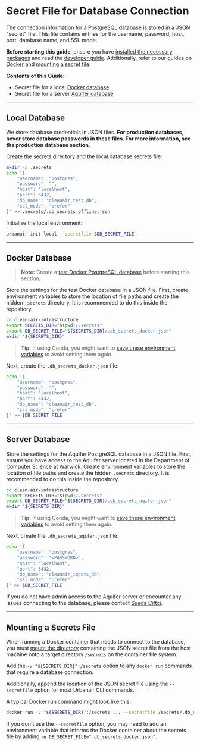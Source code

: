 # Secret File for Database Connection

The connection information for a PostgreSQL database is stored in a JSON "secret" file. This file contains entries for the username, password, host, port, database name, and SSL mode.

**Before starting this guide**, ensure you have [installed the necessary packages](installation.md) and read the [developer guide](developer.md). Additionally, refer to our guides on [Docker](docker.md) and [mounting a secret file](docker.md#mounting-a-secrets-file).

**Contents of this Guide:**

- Secret file for a local [Docker database](#docker-database)
- Secret file for a server [Aquifer database](#server-database)

***

## Local Database

We store database credentials in JSON files. **For production databases, never store database passwords in these files. For more information, see the production database section.**

Create the secrets directory and the local database secrets file:

```bash
mkdir -p .secrets
echo '{
    "username": "postgres",
    "password": "",
    "host": "localhost",
    "port": 5432,
    "db_name": "cleanair_test_db",
    "ssl_mode": "prefer"
}' >> .secrets/.db_secrets_offline.json
```

Initialize the local environment:

```bash
urbanair init local --secretfile $DB_SECRET_FILE
```

***

## Docker Database

> **Note:** Create a [test Docker PostgreSQL database](developer.md#setting-up-a-test-database-with-docker) before starting this section.

Store the settings for the test Docker database in a JSON file. First, create environment variables to store the location of file paths and create the hidden `.secrets` directory. It is recommended to do this inside the repository.

```bash
cd clean-air-infrastructure
export SECRETS_DIR="$(pwd)/.secrets"
export DB_SECRET_FILE="${SECRETS_DIR}/.db_secrets_docker.json"
mkdir "${SECRETS_DIR}"
```

> **Tip:** If using Conda, you might want to [save these environment variables](https://docs.conda.io/projects/conda/en/latest/user-guide/tasks/manage-environments.html#saving-environment-variables) to avoid setting them again.

Next, create the `.db_secrets_docker.json` file:

```bash
echo '{
    "username": "postgres",
    "password": "",
    "host": "localhost",
    "port": 5432,
    "db_name": "cleanair_test_db",
    "ssl_mode": "prefer"
}' >> $DB_SECRET_FILE
```

***

## Server Database

Store the settings for the Aquifer PostgreSQL database in a JSON file. First, ensure you have access to the Aquifer server located in the Department of Computer Science at Warwick. Create environment variables to store the location of file paths and create the hidden `.secrets` directory. It is recommended to do this inside the repository.

```bash
cd clean-air-infrastructure
export SECRETS_DIR="$(pwd)/.secrets"
export DB_SECRET_FILE="${SECRETS_DIR}/.db_secrets_aqifer.json"
mkdir "${SECRETS_DIR}"
```

> **Tip:** If using Conda, you might want to [save these environment variables](https://docs.conda.io/projects/conda/en/latest/user-guide/tasks/manage-environments.html#saving-environment-variables) to avoid setting them again.

Next, create the `.db_secrets_aqifer.json` file:

```bash
echo '{
    "username": "postgres",
    "password": "<PASSWORD>",
    "host": "localhost",
    "port": 5432,
    "db_name": "cleanair_inputs_db",
    "ssl_mode": "prefer"
}' >> $DB_SECRET_FILE
```

If you do not have admin access to the Aquifer server or encounter any issues connecting to the database, please contact [Sueda Ciftci](mailto:sueda.ciftci@warwick.ac.uk).

***

## Mounting a Secrets File

When running a Docker container that needs to connect to the database, you must [mount the directory](https://docs.docker.com/storage/bind-mounts/) containing the JSON secret file from the host machine onto a target directory `/secrets` on the container file system.

Add the `-v "${SECRETS_DIR}":/secrets` option to any `docker run` commands that require a database connection.

Additionally, append the location of the JSON secret file using the `--secretfile` option for most Urbanair CLI commands.

A typical Docker run command might look like this:

```bash
docker run -v "${SECRETS_DIR}":/secrets ... --secretfile /secrets/.db_secrets_docker.json
```

If you don't use the `--secretfile` option, you may need to add an environment variable that informs the Docker container about the secrets file by adding `-e DB_SECRET_FILE=".db_secrets_docker.json"`.
